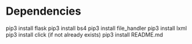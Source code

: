 # Dependencies
pip3 install flask
pip3 install bs4
pip3 install file_handler
pip3 install lxml
pip3 install click (if not already exists)
pip3 install README.md
